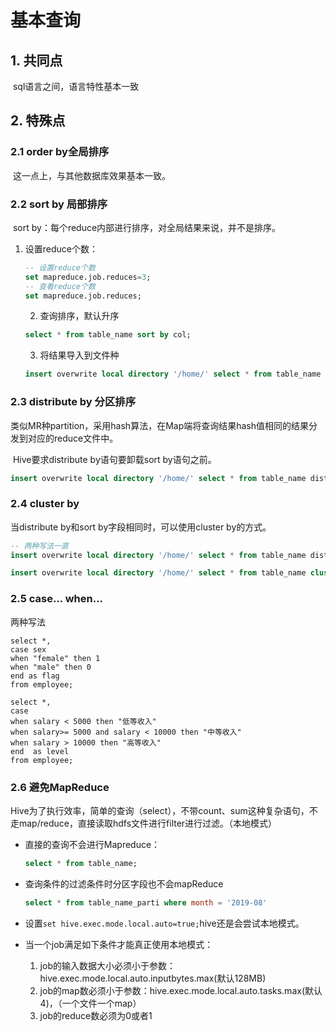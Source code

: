 # 基本查询

## 1. 共同点

​	sql语言之间，语言特性基本一致

## 2. 特殊点

### 2.1 order by全局排序

​	这一点上，与其他数据库效果基本一致。

### 2.2 sort by 局部排序

​	sort by：每个reduce内部进行排序，对全局结果来说，并不是排序。

 1. 设置reduce个数：

    ```sql
    -- 设置reduce个数
    set mapreduce.job.reduces=3;
    -- 查看reduce个数
    set mapreduce.job.reduces;
    ```

	2. 查询排序，默认升序

    ```sql
    select * from table_name sort by col;
    ```

	3. 将结果导入到文件种

    ```sql
    insert overwrite local directory '/home/' select * from table_name sort by col;
    ```

### 2.3 distribute by 分区排序

​	类似MR种partition，采用hash算法，在Map端将查询结果hash值相同的结果分发到对应的reduce文件中。

​	Hive要求distribute by语句要卸载sort by语句之前。

```sql
insert overwrite local directory '/home/' select * from table_name distibute by col1 sort by col2;
```

### 2.4 cluster by

当distribute by和sort by字段相同时，可以使用cluster by的方式。

```sql
-- 两种写法一直
insert overwrite local directory '/home/' select * from table_name distibute by col1 sort by col1;

insert overwrite local directory '/home/' select * from table_name cluster by col1;
```

### 2.5 case... when...

两种写法

```
select *,
case sex
when "female" then 1 
when "male" then 0
end as flag 
from employee;

select *,
case 
when salary < 5000 then "低等收入" 
when salary>= 5000 and salary < 10000 then "中等收入"
when salary > 10000 then "高等收入"  
end  as level 
from employee;
```

### 2.6 避免MapReduce

Hive为了执行效率，简单的查询（select），不带count、sum这种复杂语句，不走map/reduce，直接读取hdfs文件进行filter进行过滤。（本地模式）

* 直接的查询不会进行Mapreduce：

  ```sql
  select * from table_name;
  ```

* 查询条件的过滤条件时分区字段也不会mapReduce

  ```sql
  select * from table_name_parti where month = '2019-08'
  ```

* 设置`set hive.exec.mode.local.auto=true;`hive还是会尝试本地模式。
* 当一个job满足如下条件才能真正使用本地模式：
  1. job的输入数据大小必须小于参数：hive.exec.mode.local.auto.inputbytes.max(默认128MB)
  2. job的map数必须小于参数：hive.exec.mode.local.auto.tasks.max(默认4)，（一个文件一个map）
  3. job的reduce数必须为0或者1